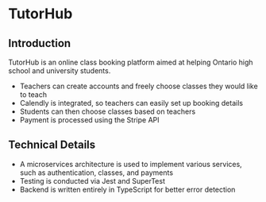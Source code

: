 # TutorHub
## Introduction
TutorHub is an online class booking platform aimed at helping Ontario high school and university students. 
- Teachers can create accounts and freely choose classes they would like to teach
- Calendly is integrated, so teachers can easily set up booking details
- Students can then choose classes based on teachers
- Payment is processed using the Stripe API

## Technical Details
- A microservices architecture is used to implement various services, such as authentication, classes, and payments
- Testing is conducted via Jest and SuperTest
- Backend is written entirely in TypeScript for better error detection
